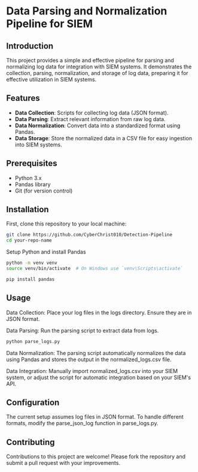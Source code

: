 # Data Parsing and Normalization Pipeline for SIEM

## Introduction

This project provides a simple and effective pipeline for parsing and normalizing log data for integration with SIEM systems. It demonstrates the collection, parsing, normalization, and storage of log data, preparing it for effective utilization in SIEM systems.

## Features

- **Data Collection**: Scripts for collecting log data (JSON format).
- **Data Parsing**: Extract relevant information from raw log data.
- **Data Normalization**: Convert data into a standardized format using Pandas.
- **Data Storage**: Store the normalized data in a CSV file for easy ingestion into SIEM systems.

## Prerequisites

- Python 3.x
- Pandas library
- Git (for version control)

## Installation

First, clone this repository to your local machine:

```bash
git clone https://github.com/CyberChrist010/Detection-Pipeline
cd your-repo-name
```
Setup Python and install Pandas

```bash
python -m venv venv
source venv/bin/activate  # On Windows use `venv\Scripts\activate`

pip install pandas

```

## Usage
Data Collection: Place your log files in the logs directory. Ensure they are in JSON format.

Data Parsing: Run the parsing script to extract data from logs.

```bash
python parse_logs.py
```
Data Normalization: The parsing script automatically normalizes the data using Pandas and stores the output in the normalized_logs.csv file.

Data Integration: Manually import normalized_logs.csv into your SIEM system, or adjust the script for automatic integration based on your SIEM's API.

## Configuration
The current setup assumes log files in JSON format. To handle different formats, modify the parse_json_log function in parse_logs.py.

## Contributing
Contributions to this project are welcome! Please fork the repository and submit a pull request with your improvements.
